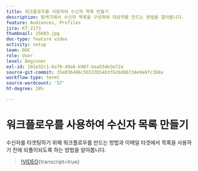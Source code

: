```yaml
---
title: 워크플로우를 사용하여 수신자 목록 만들기
description: 탐색기에서 수신자 목록을 구성하여 대상자를 만드는 방법을 알아봅니다.
feature: Audiences, Profiles
jira: KT-2173
thumbnail: 25603.jpg
doc-type: feature video
activity: setup
team: DOC
role: User
level: Beginner
exl-id: 101e32c1-6a70-49a6-b987-6aa55de3e72a
source-git-commit: 35e036486c5b533b54b3f626d88734e9a9fc3b8a
workflow-type: tm+mt
source-wordcount: '57'
ht-degree: 28%

---
```


# 워크플로우를 사용하여 수신자 목록 만들기

수신자를 타겟팅하기 위해 워크플로우를 만드는 방법과 이메일 타겟에서 목록을 사용하기 전에 되풀이되도록 하는 방법을 알아봅니다.

>[!VIDEO](https://video.tv.adobe.com/v/25603?quality=12&learn=on){transcript=true}
